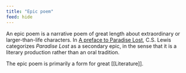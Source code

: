 ```yaml
---
title: "Epic poem"
feed: hide
---
```


An epic poem is a narrative poem of great length about extraordinary or larger-than-life characters. In [A preface to Paradise Lost](https://www.worldcat.org/title/preface-to-paradise-lost/oclc/1269090815&referer=brief_results), C.S. Lewis categorizes _Paradise Lost_ as a secondary epic, in the sense that it is a literary production rather than an oral tradition.

The epic poem is primarily a form for great [[Literature]].